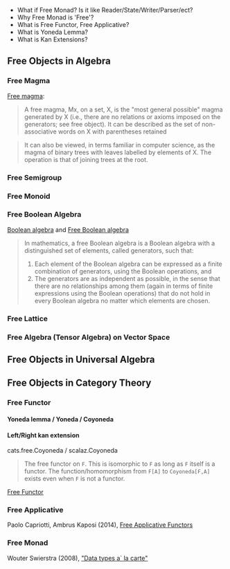 - What if Free Monad? Is it like Reader/State/Writer/Parser/ect?
- Why Free Monad is 'Free'?
- What is Free Functor, Free Applicative?
- What is Yoneda Lemma?
- What is Kan Extensions?

## Free Objects in Algebra

### Free Magma
[Free magma](https://en.wikipedia.org/wiki/Magma_(algebra)#Free_magma):
> A free magma, Mx, on a set, X, is the "most general possible" magma generated by X 
> (i.e., there are no relations or axioms imposed on the generators; see free object). 
> It can be described as the set of non-associative words on X with parentheses retained

> It can also be viewed, in terms familiar in computer science, as the magma of binary 
> trees with leaves labelled by elements of X. The operation is that of joining trees at the root.

### Free Semigroup

### Free Monoid

### Free Boolean Algebra
[Boolean algebra](https://en.wikipedia.org/wiki/Boolean_algebra_(structure))
and
[Free Boolean algebra](https://en.wikipedia.org/wiki/Free_Boolean_algebra)
> In mathematics, a free Boolean algebra is a Boolean algebra with a distinguished set of elements, called generators, such that:
> 1. Each element of the Boolean algebra can be expressed as a finite combination of generators, using the Boolean operations, and
> 2. The generators are as independent as possible, in the sense that there are no relationships among them (again in terms of finite expressions using the Boolean operations) that do not hold in every Boolean algebra no matter which elements are chosen.

### Free Lattice

### Free Algebra (Tensor Algebra) on Vector Space

## Free Objects in Universal Algebra

## Free Objects in Category Theory

### Free Functor

#### Yoneda lemma / Yoneda / Coyoneda

#### Left/Right kan extension

cats.free.Coyoneda / scalaz.Coyoneda

> The free functor on `F`. This is isomorphic to `F` as long as `F` itself is a functor.
> The function/homomorphism from `F[A]` to `Coyoneda[F,A]` exists even when `F` is not a functor.

[Free Functor](https://en.wikipedia.org/wiki/Free_object#Free_functor)

### Free Applicative
Paolo Capriotti, Ambrus Kaposi (2014), [Free Applicative Functors](https://arxiv.org/abs/1403.0749)

### Free Monad
Wouter Swierstra (2008), ["Data types a` la carte"](http://www.cs.ru.nl/~W.Swierstra/Publications/DataTypesALaCarte.pdf)
